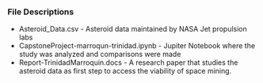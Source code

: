 ### File Descriptions

- Asteroid_Data.csv - Asteroid data maintained by NASA Jet propulsion labs
- CapstoneProject-marroqun-trinidad.ipynb - Jupiter Notebook where the study was analyzed and comparisons were made
- Report-TrinidadMarroquin.docs - A research paper that studies the asteroid data as first step to access the viability of space mining.
